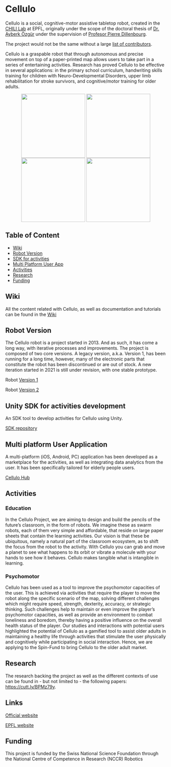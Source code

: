 # Cellulo

Cellulo is a social, cognitive-motor assistive tabletop robot, created in the [CHILI Lab](https://www.epfl.ch/labs/chili/) at EPFL, originally under the scope of the doctoral thesis of [Dr. Ayberk Özgür](https://www.ayberkozgur.com) under the supervision of [Profesor Pierre Dillenbourg](https://people.epfl.ch/pierre.dillenbourg?lang=en). 

The project would not be the same without a large [list of contributors](https://github.com/chili-epfl/cellulo/wiki/Contributors).

Cellulo is a graspable robot that through autonomous and precise movement on top of a paper-printed map allows users to take part in a series of entertaining activities. Research has proved Cellulo to be effective in several applications: in the primary school curriculum, handwriting skills training for children with Neuro-Developmental Disorders, upper limb rehabilitation for stroke survivors, and cognitive/motor training for older adults.  
<p align="center">
  <a href="url"><img src="https://user-images.githubusercontent.com/30259634/156397831-37004591-94e1-4843-bdff-60021197e6cc.png" align="center" height="200" width="200" ></a>
  <a href="url"><img src="https://user-images.githubusercontent.com/30259634/156397838-43c90ecc-feb4-4c56-b7e0-bad30f18af49.jpg" align="center" height="200" width="200" ></a>
  <a href="url"><img src="https://user-images.githubusercontent.com/30259634/156397840-b10c4da0-c7b6-4d17-8a0b-383f7c9eb5b0.jpg" align="center" height="200" width="200" ></a>
  <a href="url"><img src="https://user-images.githubusercontent.com/30259634/156397842-71da7d3c-521e-4a58-a3ac-8c925f82b1a7.jpg" align="center" height="200" width="200" ></a>
</p>

## Table of Content

* [Wiki](#wiki)
* [Robot Version](#robot-version)
* [SDK for activities](#unity-sdk-for-activities-development)
* [Multi Platform User App](#multi-platform-user-application)
* [Activities](#activities)
* [Research](#research)
* [Funding](#funding)

## Wiki

All the content related with Cellulo, as well as documentation and tutorials can be found in the [Wiki](https://github.com/chili-epfl/cellulo/wiki)

## Robot Version

The Cellulo robot is a project started in 2013. And as such, it has come a long way, with iterative processes and improvements. The project is composed of two core versions. A legacy version, a.k.a. Version 1, has been running for a long time, however, many of the electronic parts that constitute the robot has been discontinued or are out of stock. A new iteration started in 2021 is still under revision, with one stable prototype. 

Robot [Version 1](https://github.com/chili-epfl/CelluloV1)

Robot [Version 2](https://github.com/chili-epfl/CelluloV2)

## Unity SDK for activities development

An SDK tool to develop activities for Cellulo using Unity.

[SDK repository](https://github.com/chili-epfl/cellulo-unity-sdk)

## Multi platform User Application

A multi-platform (iOS, Android, PC) application has been developed as a marketplace for the activities, as well as integrating data analytics from the user. It has been specifically tailored for elderly people users.

[Cellulo Hub](https://github.com/Cellulo-Hub-Team/Hub)

## Activities

### Education

In the Cellulo Project, we are aiming to design and build the pencils of the future’s classroom, in the form of robots. We imagine these as swarm robots, each of them very simple and affordable, that reside on large paper sheets that contain the learning activities. Our vision is that these be ubiquitous, namely a natural part of the classroom ecosystem, as to shift the focus from the robot to the activity. With Cellulo you can grab and move a planet to see what happens to its orbit or vibrate a molecule with your hands to see how it behaves. Cellulo makes tangible what is intangible in learning.

### Psychomotor 

Cellulo has been used as a tool to improve the psychomotor capacities of the user. This is achieved via activities that require the player to move the robot along the specific scenario of the map, solving different challenges which might require speed, strength, dexterity, accuracy, or strategic thinking. Such challenges help to maintain or even improve the player’s psychomotor capacities, as well as provide an environment to combat loneliness and boredom, thereby having a positive influence on the overall health status of the player. Our studies and interactions with potential users highlighted the potential of Cellulo as a gamified tool to assist older adults in maintaining a healthy life through activities that stimulate the user physically and cognitively while participating in social interaction. Hence, we are applying to the Spin-Fund to bring Cellulo to the older adult market.


## Research

The research backing the project as well as the different contexts of use can be found in - but not limited to - the following papers: https://cutt.ly/BPMz79y.

## Links

[Official website](https://cellulo.ch/)

[EPFL website](https://www.epfl.ch/labs/chili/index-html/research/cellulo/)

## Funding
This project is funded by the Swiss National Science Foundation through the National Centre of Competence in Research (NCCR) Robotics

